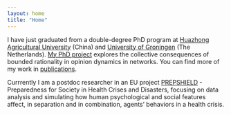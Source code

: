 ```yaml
---
layout: home
title: "Home"
---
```


I have just graduated from a double-degree PhD program at [Huazhong Agricultural University](https://www.hzau.edu.cn/) (China) and [University of Groningen](https://www.rug.nl/) (The Netherlands). [My PhD project](https://hdl.handle.net/11370/a80e2530-098c-4543-8b92-1024b9f59425) explores the collective consequences of bounded rationality in opinion dynamics in networks. You can find more of my work in [publications](/publications).

Currrently I am a postdoc researcher in an EU project [PREPSHIELD](https://crimedim.uniupo.it/projects/prepshield) - Preparedness for Society in Health Crises and Disasters, focusing on data analysis and simulating how human psychological and social features affect, in separation and in combination, agents’ behaviors in a health crisis.
